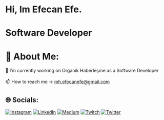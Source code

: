 # Hi, Im Efecan Efe.
# Software Developer

# 💫 About Me:
🔭 I’m currently working on Organik Haberleşme as a Software Developer<br><br>📫 How to reach me -> mh.efecanefe@gmail.com


## 🌐 Socials:
[![Instagram](https://img.shields.io/badge/Instagram-%23E4405F.svg?logo=Instagram&logoColor=white)](https://instagram.com/efejanefe) [![LinkedIn](https://img.shields.io/badge/LinkedIn-%230077B5.svg?logo=linkedin&logoColor=white)](https://linkedin.com/in/efecan-efe) [![Medium](https://img.shields.io/badge/Medium-12100E?logo=medium&logoColor=white)](https://medium.com/@@mh.efecanefe) [![Twitch](https://img.shields.io/badge/Twitch-%239146FF.svg?logo=Twitch&logoColor=white)](https://twitch.tv/funzioo) [![Twitter](https://img.shields.io/badge/Twitter-%231DA1F2.svg?logo=Twitter&logoColor=white)](https://twitter.com/2Efe1Can) 

